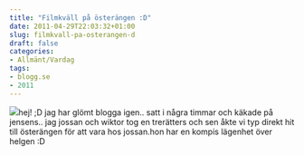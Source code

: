 ```yaml
---
title: "Filmkväll på österängen :D"
date: 2011-04-29T22:03:32+01:00
slug: filmkvall-pa-osterangen-d
draft: false
categories:
- Allmänt/Vardag
tags:
- blogg.se
- 2011
---
```

![](/assets/images/blogg.se/1286078741754_145582251.jpg)hej! ;D jag har glömt blogga igen.. satt i några timmar och käkade på jensens.. jag jossan och wiktor tog en trerätters och sen åkte vi typ direkt hit till österängen för att vara hos jossan.hon har en kompis lägenhet över helgen :D